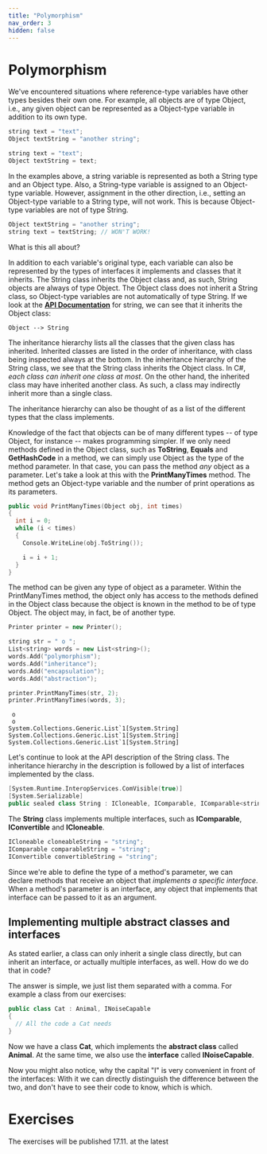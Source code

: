 ```yaml
---
title: "Polymorphism"
nav_order: 3
hidden: false
---
```


# Polymorphism

We've encountered situations where reference-type variables have other types besides their own one. For example, all objects are of type Object, i.e., any given object can be represented as a Object-type variable in addition to its own type.

```cpp
string text = "text";
Object textString = "another string";
```

```cpp
string text = "text";
Object textString = text;
```

In the examples above, a string variable is represented as both a String type and an Object type. Also, a String-type variable is assigned to an Object-type variable. However, assignment in the other direction, i.e., setting an Object-type variable to a String type, will not work. This is because Object-type variables are not of type String.

```cpp
Object textString = "another string";
string text = textString; // WON'T WORK!
```

What is this all about?

In addition to each variable's original type, each variable can also be represented by the types of interfaces it implements and classes that it inherits. The String class inherits the Object class and, as such, String objects are always of type Object. The Object class does not inherit a String class, so Object-type variables are not automatically of type String. If we look at the [**API Documentation**](https://docs.microsoft.com/en-us/dotnet/api/system.string?view=netframework-4.8) for string, we can see that it inherits the Object class:

```console
Object --> String
```

The inheritance hierarchy lists all the classes that the given class has inherited. Inherited classes are listed in the order of inheritance, with class being inspected always at the bottom. In the inheritance hierarchy of the String class, we see that the String class inherits the Object class. In C#, *each class can inherit one class at most*. On the other hand, the inherited class may have inherited another class. As such, a class may indirectly inherit more than a single class.

The inheritance hierarchy can also be thought of as a list of the different types that the class implements.

Knowledge of the fact that objects can be of many different types -- of type Object, for instance -- makes programming simpler. If we only need methods defined in the Object class, such as **ToString**, **Equals** and **GetHashCode** in a method, we can simply use Object as the type of the method parameter. In that case, you can pass the method *any* object as a parameter. Let's take a look at this with the **PrintManyTimes** method. The method gets an Object-type variable and the number of print operations as its parameters.

```cpp
public void PrintManyTimes(Object obj, int times)
{
  int i = 0;
  while (i < times)
  {
    Console.WriteLine(obj.ToString());

    i = i + 1;
  }
}
```

The method can be given any type of object as a parameter. Within the PrintManyTimes method, the object only has access to the methods defined in the Object class because the object is known in the method to be of type Object. The object may, in fact, be of another type.

```cpp
Printer printer = new Printer();

string str = " o ";
List<string> words = new List<string>();
words.Add("polymorphism");
words.Add("inheritance");
words.Add("encapsulation");
words.Add("abstraction");

printer.PrintManyTimes(str, 2);
printer.PrintManyTimes(words, 3);
```

```console
 o 
 o
System.Collections.Generic.List`1[System.String]
System.Collections.Generic.List`1[System.String]
System.Collections.Generic.List`1[System.String]
```

Let's continue to look at the API description of the String class. The inheritance hierarchy in the description is followed by a list of interfaces implemented by the class.

```cpp
[System.Runtime.InteropServices.ComVisible(true)]
[System.Serializable]
public sealed class String : ICloneable, IComparable, IComparable<string>, IConvertible, IEquatable<string>, System.Collections.Generic.IEnumerable<char>
```

The **String** class implements multiple interfaces, such as **IComparable**, **IConvertible** and **ICloneable**.

```cpp
ICloneable cloneableString = "string";
IComparable comparableString = "string";
IConvertible convertibleString = "string";
```

Since we're able to define the type of a method's parameter, we can declare methods that receive an object that *implements a specific interface*. When a method's parameter is an interface, any object that implements that interface can be passed to it as an argument.

## Implementing multiple abstract classes and interfaces

As stated earlier, a class can only inherit a single class directly, but can inherit an interface, or actually multiple interfaces, as well. How do we do that in code?

The answer is simple, we just list them separated with a comma. For example a class from our exercises:

```cpp
public class Cat : Animal, INoiseCapable
{
  // All the code a Cat needs
}
```

Now we have a class **Cat**, which implements the **abstract class** called **Animal**. At the same time, we also use the **interface** called **INoiseCapable**. 

Now you might also notice, why the capital "I" is very convenient in front of the interfaces: With it we can directly distinguish the difference between the two, and don't have to see their code to know, which is which.


# Exercises

<Note>The exercises will be published 17.11. at the latest</Note>